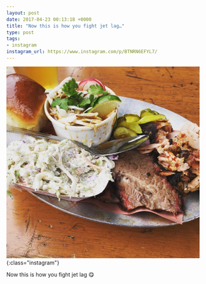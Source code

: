 ```yaml
---
layout: post
date: 2017-04-23 00:13:18 +0000
title: "Now this is how you fight jet lag…"
type: post
tags:
- instagram
instagram_url: https://www.instagram.com/p/BTNRN6EFYL7/
---
```


![Instagram - BTNRN6EFYL7](/assets/BTNRN6EFYL7.jpg){:class="instagram"}

Now this is how you fight jet lag 😋
